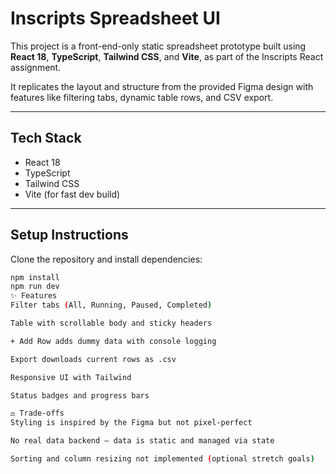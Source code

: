 # Inscripts Spreadsheet UI

This project is a front-end-only static spreadsheet prototype built using **React 18**, **TypeScript**, **Tailwind CSS**, and **Vite**, as part of the Inscripts React assignment.

It replicates the layout and structure from the provided Figma design with features like filtering tabs, dynamic table rows, and CSV export.

---

## Tech Stack

- React 18  
- TypeScript  
- Tailwind CSS  
- Vite (for fast dev build)

---

## Setup Instructions

Clone the repository and install dependencies:

```bash
npm install
npm run dev
✨ Features
Filter tabs (All, Running, Paused, Completed)

Table with scrollable body and sticky headers

+ Add Row adds dummy data with console logging

Export downloads current rows as .csv

Responsive UI with Tailwind

Status badges and progress bars

⚖️ Trade-offs
Styling is inspired by the Figma but not pixel-perfect

No real data backend — data is static and managed via state

Sorting and column resizing not implemented (optional stretch goals)
